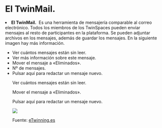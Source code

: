 
# El TwinMail.

<li dir="ltr">
<strong>El TwinMail.</strong>  Es una herramienta de mensajería comparable al correo electrónico. Todos los miembros de los TwinSpaces pueden enviar mensajes al resto de participantes en la plataforma. Se pueden adjuntar archivos en los mensajes, además de guardar los mensajes. En la siguiente imagen hay más información.
</li>
<ul>
<li dir="ltr">
Ver cuántos mensajes están sin leer.
</li>
<li dir="ltr">
Ver más información sobre este mensaje.
</li>
<li dir="ltr">
Mover el mensaje a «Eliminados».
</li>
<li dir="ltr">
Nº de mensajes.
</li>
<li dir="ltr">
Pulsar aquí para redactar un mensaje nuevo.
</li>

Ver cuántos mensajes están sin leer.

Mover el mensaje a «Eliminados».

Pulsar aquí para redactar un mensaje nuevo.


![](https://lh5.googleusercontent.com/jyZ3yk6L5Qg8hTrwDO9o7cMHoAwJouagbIBRYlx88aYGCZkgH-c3YCs0Sc9nN3DCtejPFtTmYQEvRMwJUeEQUYY4lk-f6osqvuqVIC2fK0UGaBjZRHSlU-X07ooT4rwOglZO4Uij)

Fuente: [eTwinning.es](http://image.slidesharecdn.com/tutortwinspace-160118070453/95/scale-partido-al-twinspace-16-638.jpg?cb=1453103371)
